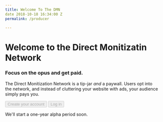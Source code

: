 ```yaml
---
title: Welcome To The DMN
date 2018-10-18 16:34:00 Z
permalink: /producer

---
```


# Welcome to the Direct Monitizatin Network

### Focus on the opus and get paid.

The Direct Monitization Network is a tip-jar _and_ a paywall. Users opt into the network, and instead of cluttering your website with ads, your audience simply pays you.

<div>
  <button disabled="disabled">Create your account</button>
  <button disabled="disabled">Log in</button>
</div>

We'll start a one-year alpha period soon.


